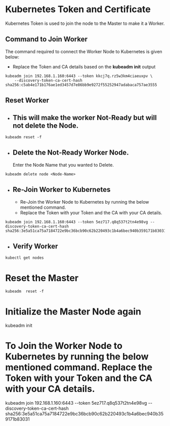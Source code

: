 # Kubernetes Token and Certificate

Kubernetes Token is used to join the node to the Master to make it a Worker. 

## Command to Join Worker 
The command required to connect the Worker Node to Kubernetes is given below:
- Replace the Token and CA details based on the **kubeadm init** output

```
kubeadm join 192.168.1.160:6443 --token kkcj7q.rz5w3km4ciaeuxpv \
	--discovery-token-ca-cert-hash sha256:c5ab4e171b176ae1ed3457d7e86bb9e9272f55252947adabaca757ae3555
```

## Reset Worker
- ## This will make the worker Not-Ready but will not delete the Node. 
```
kubeadm reset -f
```
- ## Delete the Not-Ready Worker Node.
  Enter the Node Name that you wanted to Delete. 
```
kubeadm delete node <Node-Name>
```
- ## Re-Join Worker to Kubernetes
  -  Re-Join the Worker Node to Kubernetes by running the below mentioned command.
  -  Replace the Token with your Token and the CA with your CA details. 
```
kubeadm join 192.168.1.160:6443 --token 5ez717.q8q537t2tn4e98vg --discovery-token-ca-cert-hash sha256:3e5a51ca75a7184722e9bc36bcb90c62b220493c1b4a6bec940b359171b83031
```
- ## Verify Worker
```
kubectl get nodes
```

# Reset the Master
```
kubeadm  reset -f
```

# Initialize the Master Node again
kubeadm init

# To Join the Worker Node to Kubernetes by running the below mentioned command. Replace the Token with your Token and the CA with your CA details. 
kubeadm join 192.168.1.160:6443 --token 5ez717.q8q537t2tn4e98vg --discovery-token-ca-cert-hash sha256:3e5a51ca75a7184722e9bc36bcb90c62b220493c1b4a6bec940b359171b83031
